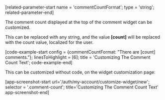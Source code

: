 [related-parameter-start name = 'commentCountFormat'; type = 'string'; related-parameter-end]

The comment count displayed at the top of the comment widget can be customized.

This can be replaced with any string, and the value **[count]** will be replaced with the count value, localized for the user.

[code-example-start config = {commentCountFormat: "There are [count] comments."}; linesToHighlight = [6]; title = 'Customizing The Comment Count Text'; code-example-end]

This can be customized without code, on the widget customization page:

[app-screenshot-start url='/auth/my-account/customize-widget/new'; selector = '.comment-count'; title='Customizing The Comment Count Text' app-screenshot-end]

